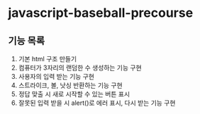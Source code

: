 # javascript-baseball-precourse

## 기능 목록

1. 기본 html 구조 만들기
2. 컴퓨터가 3자리의 랜덤한 수 생성하는 기능 구현
3. 사용자의 입력 받는 기능 구현
4. 스트라이크, 볼, 낫싱 반환하는 기능 구현
5. 정답 맞출 시 새로 시작할 수 있는 버튼 표시
6. 잘못된 입력 받을 시 alert()로 에러 표시, 다시 받는 기능 구현
